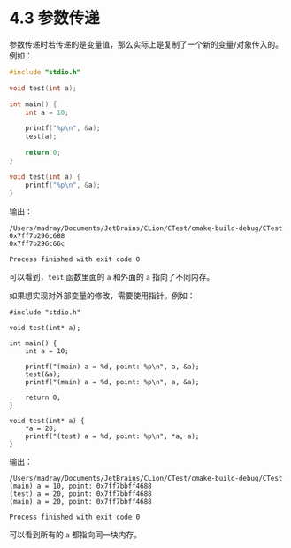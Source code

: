 # 4.3 参数传递

参数传递时若传递的是变量值，那么实际上是复制了一个新的变量/对象传入的。例如：

```c
#include "stdio.h"

void test(int a);

int main() {
    int a = 10;

    printf("%p\n", &a);
    test(a);

    return 0;
}

void test(int a) {
    printf("%p\n", &a);
}
```

输出：

```
/Users/madray/Documents/JetBrains/CLion/CTest/cmake-build-debug/CTest
0x7ff7b296c688
0x7ff7b296c66c

Process finished with exit code 0
```

可以看到，`test` 函数里面的 `a` 和外面的 `a` 指向了不同内存。

如果想实现对外部变量的修改，需要使用指针。例如：

```
#include "stdio.h"

void test(int* a);

int main() {
    int a = 10;

    printf("(main) a = %d, point: %p\n", a, &a);
    test(&a);
    printf("(main) a = %d, point: %p\n", a, &a);

    return 0;
}

void test(int* a) {
    *a = 20;
    printf("(test) a = %d, point: %p\n", *a, a);
}
```

输出：

```
/Users/madray/Documents/JetBrains/CLion/CTest/cmake-build-debug/CTest
(main) a = 10, point: 0x7ff7bbff4688
(test) a = 20, point: 0x7ff7bbff4688
(main) a = 20, point: 0x7ff7bbff4688

Process finished with exit code 0
```

可以看到所有的 `a` 都指向同一块内存。